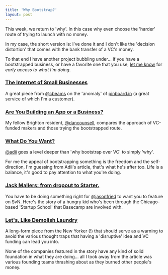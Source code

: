 ```yaml
---
title: 'Why Bootstrap?'
layout: post
---
```


This week, we return to 'why'. In this case why even choose the 'harder' route of trying to launch with no money.

In my case, the short version is: I've done it and I don't like the 'decision distortion' that comes with the bank transfer of a VC's money.

To that end I have another project bubbling under... if you have a bootstrapped business, or have a favorite one that you use, [let me know](mailto:andy@goodscary.com) for _early access to what I'm doing_.


### [The Internet of Small Businesses](http://chris.beams.io/posts/pinboard/)

A great piece from [@cbeams](https://twitter.com/cbeams) on the 'anomaly' of [pinboard.in](http://pinboard.in) (a great service of which I'm a customer).


### [Are You Building an App or a Business?](http://dancounsell.com/articles/are-you-building-an-app-or-a-business)

My fellow Brighton resident, [@dancounsell](http://twitter.com/dancounsell), compares the approach of VC-funded makers and those trying the bootstrapped route.


### [What Do You Want?](http://adii.me/what-do-you-want/)

[@adii](http://twitter.com/adii) goes a level deeper than 'why bootstrap over VC' to simply 'why'.

For me the appeal of bootstrapping something is the freedom and the self-direction, I'm guessing from Adii's article, that's what he's after too. Life is a balance, it's good to pay attention to what you're doing.


### [Jack Mallers: from dropout to Starter.](https://signalvnoise.com/posts/3771-jack-mallers-from-dropout-to-starter)

You have to be doing something right for [@jasonfried](http://twitter.com/jasonfried) to want you to feature on SvN. Here's the story of a hungry kid who's been through the Chicago-based 'Startup School' that Basecamp are involved with.


### [Let's, Like Demolish Laundry](http://nymag.com/news/features/laundry-apps-2014-5/)

A long-form piece from the New Yorker (!) that should serve as a warning to avoid the various thought traps that having a 'disruptive' idea and VC funding can lead you into.

None of the companies featured in the story have any kind of solid foundation in what they are doing... all I took away from the article was various founding teams thrashing about as they burned other people's money.
